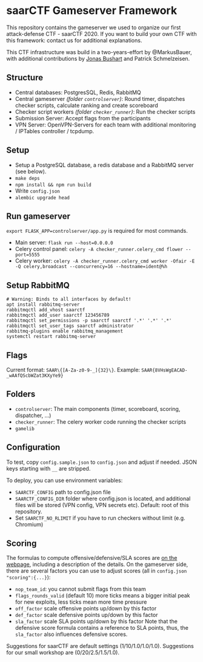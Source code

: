 saarCTF Gameserver Framework
============================

This repository contains the gameserver we used to organize our first attack-defense CTF - saarCTF 2020. 
If you want to build your own CTF with this framework: contact us for additional explanations.

This CTF infrastructure was build in a two-years-effort by @MarkusBauer, 
with additional contributions by [Jonas Bushart](https://github.com/jonasbb) and Patrick Schmelzeisen. 


Structure
---------
- Central databases: PostgresSQL, Redis, RabbitMQ
- Central gameserver *(folder `controlserver`)*: Round timer, dispatches checker scripts, calculate ranking and create scoreboard
- Checker script workers *(folder `checker_runner`)*: Run the checker scripts
- Submission Server: Accept flags from the participants
- VPN Server: OpenVPN-Servers for each team with additional monitoring / IPTables controller / tcpdump.


Setup
-----
- Setup a PostgreSQL database, a redis database and a RabbitMQ server (see below).
- `make deps`
- `npm install && npm run build`
- Write `config.json`
- `alembic upgrade head`


Run gameserver
--------------
`export FLASK_APP=controlserver/app.py` is required for most commands.

- Main server: `flask run --host=0.0.0.0`
- Celery control panel: `celery -A checker_runner.celery_cmd flower --port=5555`
- Celery worker: `celery -A checker_runner.celery_cmd worker -Ofair -E -Q celery,broadcast --concurrency=16 --hostname=ident@%h`


Setup RabbitMQ
--------------
```shell
# Warning: Binds to all interfaces by default!
apt install rabbitmq-server
rabbitmqctl add_vhost saarctf
rabbitmqctl add_user saarctf 123456789
rabbitmqctl set_permissions -p saarctf saarctf '.*' '.*' '.*'
rabbitmqctl set_user_tags saarctf administrator
rabbitmq-plugins enable rabbitmq_management
systemctl restart rabbitmq-server
```


Flags
-----
Current format: `SAAR\{[A-Za-z0-9-_]{32}\}`. 
Example: `SAAR{8VHsWgEACAD-_wAAfQScbWZat3KXyYe9}`


Folders
-------
- `controlserver`: The main components (timer, scoreboard, scoring, dispatcher, ...)
- `checker_runner`: The celery worker code running the checker scripts
- `gamelib`


Configuration
-------------
To test, copy `config.sample.json` to `config.json` and adjust if needed. 
JSON keys starting with `__` are stripped. 

To deploy, you can use environment variables:
- `SAARCTF_CONFIG` path to config.json file
- `SAARCTF_CONFIG_DIR` folder where config.json is located, and additional files will be stored (VPN config, VPN secrets etc). Default: root of this repository.
- Set `SAARCTF_NO_RLIMIT` if you have to run checkers without limit (e.g. Chromium)


Scoring
-------
The formulas to compute offensive/defensive/SLA scores are [on the webpage](https://ctf.saarland/rules), 
including a description of the details.
On the gameserver side, there are several factors you can use to adjust scores (all in `config.json` `"scoring":{...}`):
- `nop_team_id`: you cannot submit flags from this team
- `flags_rounds_valid` (default 10) more ticks means a bigger initial peak for new exploits, less ticks mean more time pressure
- `off_factor` scale offensive points up/down by this factor
- `def_factor` scale defensive points up/down by this factor
- `sla_factor` scale SLA points up/down by this factor
  Note that the defensive score formula contains a reference to SLA points, thus, the `sla_factor` also influences defensive scores.

Suggestions for saarCTF are default settings (1/10/1.0/1.0/1.0). 
Suggestions for our small workshop are (0/20/2.5/1.5/1.0). 
